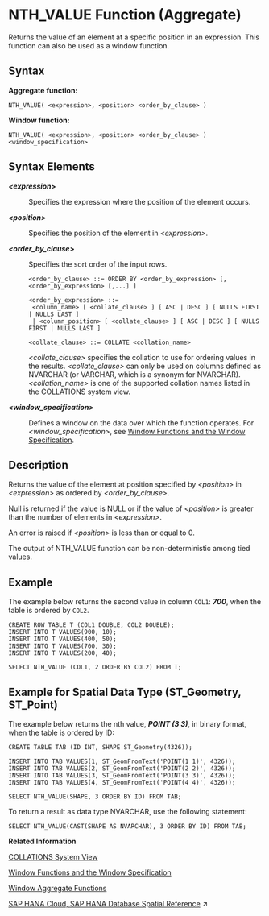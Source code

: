 <!-- loio6522df94eee542d5b1700a7766e6e6a2 -->

# NTH\_VALUE Function \(Aggregate\)

Returns the value of an element at a specific position in an expression. This function can also be used as a window function.



## Syntax

**Aggregate function:**

```
NTH_VALUE( <expression>, <position> <order_by_clause> )
```

**Window function:**

```
NTH_VALUE( <expression>, <position> <order_by_clause> ) <window_specification>
```



## Syntax Elements


<dl>
<dt><b>

*<expression\>*

</b></dt>
<dd>

Specifies the expression where the position of the element occurs.



</dd><dt><b>

*<position\>*

</b></dt>
<dd>

Specifies the position of the element in *<expression\>*.



</dd><dt><b>

*<order\_by\_clause\>*

</b></dt>
<dd>

Specifies the sort order of the input rows.

```
<order_by_clause> ::= ORDER BY <order_by_expression> [, <order_by_expression> [,...] ]

<order_by_expression> ::= 
 <column_name> [ <collate_clause> ] [ ASC | DESC ] [ NULLS FIRST | NULLS LAST ] 
 | <column_position> [ <collate_clause> ] [ ASC | DESC ] [ NULLS FIRST | NULLS LAST ] 

<collate_clause> ::= COLLATE <collation_name>
```

*<collate\_clause\>* specifies the collation to use for ordering values in the results. *<collate\_clause\>* can only be used on columns defined as NVARCHAR \(or VARCHAR, which is a synonym for NVARCHAR\).*<collation\_name\>* is one of the supported collation names listed in the COLLATIONS system view.



</dd><dt><b>

*<window\_specification\>*

</b></dt>
<dd>

Defines a window on the data over which the function operates. For *<window\_specification\>*, see [Window Functions and the Window Specification](window-functions-and-the-window-specification-20a3533.md).



</dd>
</dl>



## Description

Returns the value of the element at position specified by *<position\>* in *<expression\>* as ordered by *<order\_by\_clause\>*.

Null is returned if the value is NULL or if the value of *<position\>* is greater than the number of elements in *<expression\>*.

An error is raised if *<position\>* is less than or equal to 0.

The output of NTH\_VALUE function can be non-deterministic among tied values.



## Example

The example below returns the second value in column `COL1`: ***700***, when the table is ordered by `COL2`.

```
CREATE ROW TABLE T (COL1 DOUBLE, COL2 DOUBLE);
INSERT INTO T VALUES(900, 10);
INSERT INTO T VALUES(400, 50);
INSERT INTO T VALUES(700, 30);
INSERT INTO T VALUES(200, 40);

SELECT NTH_VALUE (COL1, 2 ORDER BY COL2) FROM T;
```



<a name="loio6522df94eee542d5b1700a7766e6e6a2__section_exq_cfs_qxb"/>

## Example for Spatial Data Type \(ST\_Geometry, ST\_Point\)

The example below returns the nth value, ***POINT \(3 3\)***, in binary format, when the table is ordered by ID:

```
CREATE TABLE TAB (ID INT, SHAPE ST_Geometry(4326));

INSERT INTO TAB VALUES(1, ST_GeomFromText('POINT(1 1)', 4326));
INSERT INTO TAB VALUES(2, ST_GeomFromText('POINT(2 2)', 4326));
INSERT INTO TAB VALUES(3, ST_GeomFromText('POINT(3 3)', 4326));
INSERT INTO TAB VALUES(4, ST_GeomFromText('POINT(4 4)', 4326));

SELECT NTH_VALUE(SHAPE, 3 ORDER BY ID) FROM TAB;
```

To return a result as data type NVARCHAR, use the following statement:

```
SELECT NTH_VALUE(CAST(SHAPE AS NVARCHAR), 3 ORDER BY ID) FROM TAB;
```

**Related Information**  


[COLLATIONS System View](../../020-System-Views-Reference/021-System-Views/collations-system-view-57ff6fd.md "Provides the list of collations that can be specified in an ORDER BY clause.")

[Window Functions and the Window Specification](window-functions-and-the-window-specification-20a3533.md "Window functions allow you to perform analytic operations over a set of input rows.")

[Window Aggregate Functions](window-aggregate-functions-ee3c26a.md "Some aggregate functions can be used as window functions over a window specification.")

[SAP HANA Cloud, SAP HANA Database Spatial Reference](https://help.sap.com/viewer/bc9e455fe75541b8a248b4c09b086cf5/2024_3_QRC/en-US/e1c934157bd14021a3b43b5822b2cbe9.html "This guide is the entry point for SAP HANA Spatial capabilities.") :arrow_upper_right:

